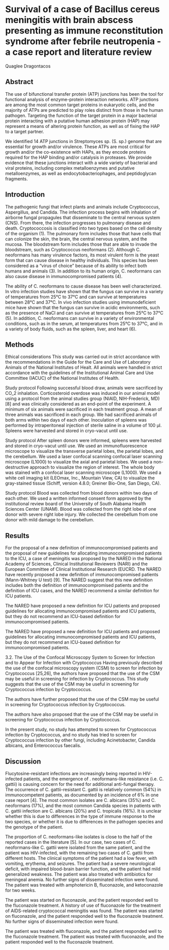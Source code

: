 # Survival of a case of Bacillus cereus meningitis with brain abscess presenting as immune reconstitution syndrome after febrile neutropenia - a case report and literature review
Quaglee Dragontacos


## Abstract
The use of bifunctional transfer protein (ATP) junctions has been the tool for functional analysis of enzyme-protein interaction networks. ATP junctions are among the most common target proteins in eukaryotic cells, and the majority of ATPs are predicted to play roles distinct from those in the human pathogen. Targeting the function of the target protein in a major bacterial protein interacting with a putative human adhesion protein (HAP) may represent a means of altering protein function, as well as of fixing the HAP to a target partner.

We identified 14 ATP junctions in Streptomyces sp. (S. sp.) genome that are essential for growth and/or virulence. These ATPs are most critical for growth and/or the co-existence with HAPs, as they encode proteins required for the HAP binding and/or catalysis in proteases. We provide evidence that these junctions interact with a wide variety of bacterial and viral proteins, including complex metalloenzymes and putative metalloenzymes, as well as endocytobacteriophages, and peptidoglycan fragments.


## Introduction
The pathogenic fungi that infect plants and animals include Cryptococcus, Aspergillus, and Candida. The infection process begins with inhalation of airborne fungal propagules that disseminate to the central nervous system (CNS). From there, the infection progresses to pulmonary disease and death. Cryptococcosis is classified into two types based on the cell density of the organism (1). The pulmonary form includes those that have cells that can colonize the skin, the brain, the central nervous system, and the mucosa. The bloodstream form includes those that are able to invade the bloodstream, such as Cryptococcus neoformans (2). Although C. neoformans has many virulence factors, its most virulent form is the yeast form that can cause disease in healthy individuals. This species has been considered as a “virus of choice” because of its ability to infect both humans and animals (3). In addition to its human origin, C. neoformans can also cause disease in immunocompromised patients (4).

The ability of C. neoformans to cause disease has been well characterized. In vitro infection studies have shown that the fungus can survive in a variety of temperatures from 25°C to 37°C and can survive at temperatures between 28°C and 37°C. In vivo infection studies using immunodeficient mice have shown that the fungus can survive in acidic environments, such as the presence of NaCl and can survive at temperatures from 25°C to 37°C (5). In addition, C. neoformans can survive in a variety of environmental conditions, such as in the serum, at temperatures from 25°C to 37°C, and in a variety of body fluids, such as the spleen, liver, and heart (6).


## Methods

Ethical considerations
This study was carried out in strict accordance with the recommendations in the Guide for the Care and Use of Laboratory Animals of the National Institutes of Healt. All animals were handled in strict accordance with the guidelines of the Institutional Animal Care and Use Committee (IACUC) of the National Institutes of Health.

Study protocol
Following successful blood draw, animals were sacrificed by CO_2 inhalation. Corticosteroid overdose was induced in our animal model using a protocol from the animal studies group (NIAID, NIH-Frederick, MD) [8] and was clinically considered as an end-point of the experiment. A minimum of six animals were sacrificed in each treatment group. A mean of three animals was sacrificed in each group. We had sacrificed animals of both arms within two days of each other. Inoculation of spleens was performed by intraperitoneal injection of sterile saline in a volume of 100 µl. Spleens were harvested and stored in cryo-vacut until use.

Study protocol
After spleen donors were informed, spleens were harvested and stored in cryo-vacut until use. We used an immunofluorescence microscope to visualize the transverse parietal lobes, the parietal lobes, and the cerebellum. We used a laser confocal scanning confocal laser scanning microscope (L1000) to visualize the axial and parietal lobes. We used a non-destructive approach to visualize the region of interest. The whole body was stained with a confocal laser scanning microscope (L1000). We used a white cell imaging kit (LEOmax, Inc., Mountain View, CA) to visualize the gray-stained tissue (Schiff, version 4.8.0; Greiner Bio-One, San Diego, CA).

Study protocol
Blood was collected from blood donors within two days of each other. We used a written informed consent form approved by the institutional review board of the University of South Alabama Health Sciences Center (UNAM). Blood was collected from the right lobe of one donor with severe right lobe injury. We collected the cerebellum from one donor with mild damage to the cerebellum.


## Results

For the proposal of a new definition of immunocompromised patients and the proposal of new guidelines for allocating immunocompromised patients to the ICU, a case of meningitis was proposed by the NARED in the National Academy of Sciences, Clinical Institutional Reviewers (NARI) and the European Committee of Clinical Institutional Research (EUCRD. The NARED have recently proposed a new definition of immunocompromised patients (Mann-Whitney U test) [9]. The NARED suggest that this new definition includes both the definition of immunocompromised patients and the definition of ICU cases, and the NARED recommend a similar definition for ICU patients.

The NARED have proposed a new definition for ICU patients and proposed guidelines for allocating immunocompromised patients and ICU patients, but they do not recommend an ICU-based definition for immunocompromised patients.

The NARED have proposed a new definition for ICU patients and proposed guidelines for allocating immunocompromised patients and ICU patients, but they do not recommend an ICU-based definition for immunocompromised patients.

3.2. The Use of the Confocal Microscopy System to Screen for Infection and to Appear for Infection with Cryptococcus
Having previously described the use of the confocal microscopy system (CSM) to screen for infection by Cryptococcus [25,26], the authors have proposed that the use of the CSM may be useful in screening for infection by Cryptococcus. This study suggests that the use of the CSM may be useful in screening for Cryptococcus infection by Cryptococcus.

The authors have further proposed that the use of the CSM may be useful in screening for Cryptococcus infection by Cryptococcus.

The authors have also proposed that the use of the CSM may be useful in screening for Cryptococcus infection by Cryptococcus.

In the present study, no study has attempted to screen for Cryptococcus infection by Cryptococcus, and no study has tried to screen for Cryptococcus infection by other fungi, including Acinetobacter, Candida albicans, and Enterococcus faecalis.


## Discussion

Flucytosine-resistant infections are increasingly being reported in HIV-infected patients, and the emergence of . neoformans-like resistance (i.e. C. gattii) is causing concern for the need for additional anti-fungal therapy. The occurrence of C. gattii-resistant C. gattii is relatively common (54%) in immunocompetent patients, as documented by an incidence of 6% in one case report [4]. The most common isolates are C. albicans (35%) and C. neoformans (17%), and the most common Candida species in patients with C. gattii infection are C. albicans (20%) and C. tropicalis (16%). It is unclear whether this is due to differences in the type of immune response to the two species, or whether it is due to differences in the pathogen species and the genotype of the patient.

The proportion of C. neoformans-like isolates is close to the half of the reported cases in the literature [5]. In our case, two cases of C. neoformans-like C. gattii were isolated from the same patient, and the patient was HIV-infected, with the remaining two cases of C. gattii from different hosts. The clinical symptoms of the patient had a low fever, with vomiting, erythema, and seizures. The patient had a severe neurological deficit, with impaired blood-brain barrier function, and the patient had mild generalized weakness. The patient was also treated with antibiotics for meningeal anemia. No further signs of disseminated infection were found. The patient was treated with amphotericin B, fluconazole, and ketoconazole for two weeks.

The patient was started on fluconazole, and the patient responded well to the fluconazole treatment. A history of use of fluconazole for the treatment of AIDS-related cryptococcal meningitis was found. The patient was started on fluconazole, and the patient responded well to the fluconazole treatment. No further signs of disseminated infection were found.

The patient was treated with fluconazole, and the patient responded well to the fluconazole treatment. The patient was treated with fluconazole, and the patient responded well to the fluconazole treatment.
